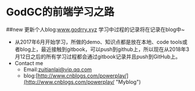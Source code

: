 # GodGC的前端学习之路

##new
更新个人blog:www.godrry.xyz
学习中过程的记录将在记录在blog中~




* 从2017年6月开始学习，所做的demo、知识点都是放在本地、code tools或者blog上，最近接触到gitbook，可以push到github上，所以现在从2018年3月12日之后的所有学习过程都会通过gitbook记录并且push到GitHub上。
* Contact me
  * Email:zuitianlai@vip.qq.com
  * blog:[http://www.cnblogs.com/powerplay/](http://www.cnblogs.com/powerplay/ "Myblog")



